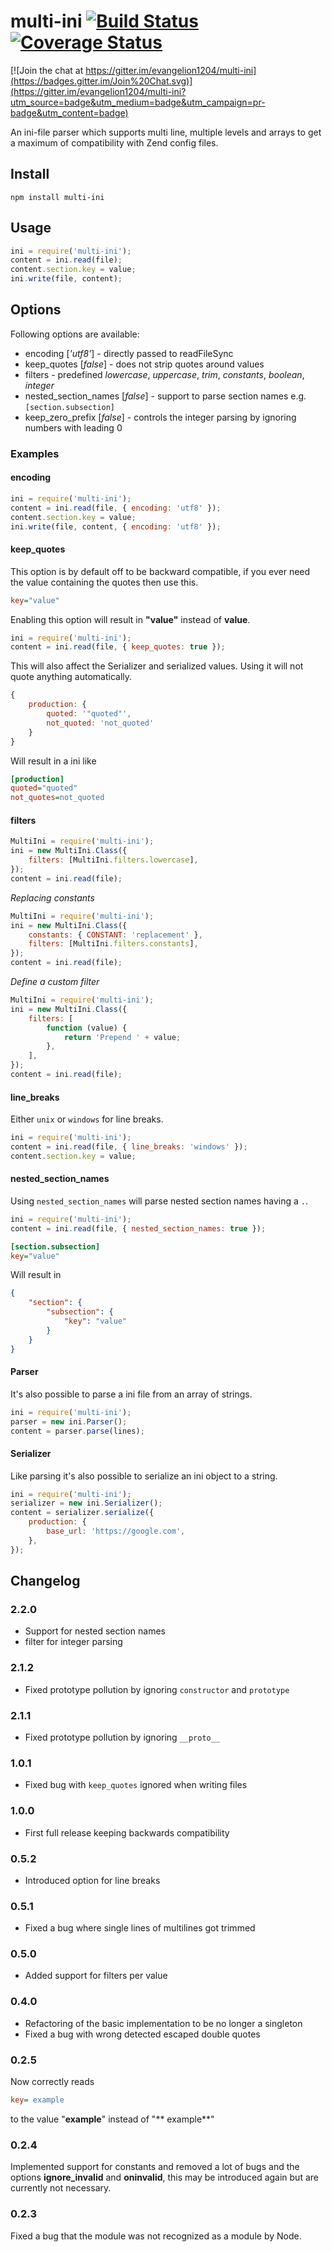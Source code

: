 # multi-ini [![Build Status](https://travis-ci.org/evangelion1204/multi-ini.png?branch=master)](https://travis-ci.org/evangelion1204/multi-ini) [![Coverage Status](https://coveralls.io/repos/evangelion1204/multi-ini/badge.svg?branch=master)](https://coveralls.io/r/evangelion1204/multi-ini?branch=master)

[![Join the chat at https://gitter.im/evangelion1204/multi-ini](https://badges.gitter.im/Join%20Chat.svg)](https://gitter.im/evangelion1204/multi-ini?utm_source=badge&utm_medium=badge&utm_campaign=pr-badge&utm_content=badge)

An ini-file parser which supports multi line, multiple levels and arrays to get a maximum of compatibility with Zend config files.

## Install

```shell
npm install multi-ini
```

## Usage

```js
ini = require('multi-ini');
content = ini.read(file);
content.section.key = value;
ini.write(file, content);
```

## Options

Following options are available:

-   encoding \[_'utf8'_\] - directly passed to readFileSync
-   keep_quotes \[_false_\] - does not strip quotes around values
-   filters - predefined _lowercase_, _uppercase_, _trim_, _constants_, _boolean_, _integer_
-   nested_section_names \[_false_\] - support to parse section names e.g. `[section.subsection]`
-   keep_zero_prefix \[_false_\] - controls the integer parsing by ignoring numbers with leading 0

### Examples

#### encoding

```js
ini = require('multi-ini');
content = ini.read(file, { encoding: 'utf8' });
content.section.key = value;
ini.write(file, content, { encoding: 'utf8' });
```

#### keep_quotes

This option is by default off to be backward compatible, if you ever need the value containing the quotes then use this.

```ini
key="value"
```

Enabling this option will result in **"value"** instead of **value**.

```js
ini = require('multi-ini');
content = ini.read(file, { keep_quotes: true });
```

This will also affect the Serializer and serialized values. Using it will not quote anything automatically.

```js
{
    production: {
        quoted: '"quoted"',
        not_quoted: 'not_quoted'
    }
}
```

Will result in a ini like

```ini
[production]
quoted="quoted"
not_quotes=not_quoted
```

#### filters

```js
MultiIni = require('multi-ini');
ini = new MultiIni.Class({
    filters: [MultiIni.filters.lowercase],
});
content = ini.read(file);
```

_Replacing constants_

```js
MultiIni = require('multi-ini');
ini = new MultiIni.Class({
    constants: { CONSTANT: 'replacement' },
    filters: [MultiIni.filters.constants],
});
content = ini.read(file);
```

_Define a custom filter_

```js
MultiIni = require('multi-ini');
ini = new MultiIni.Class({
    filters: [
        function (value) {
            return 'Prepend ' + value;
        },
    ],
});
content = ini.read(file);
```

#### line_breaks

Either `unix` or `windows` for line breaks.

```js
ini = require('multi-ini');
content = ini.read(file, { line_breaks: 'windows' });
content.section.key = value;
```

#### nested_section_names

Using `nested_section_names` will parse nested section names having a `.`.

```js
ini = require('multi-ini');
content = ini.read(file, { nested_section_names: true });
```

```ini
[section.subsection]
key="value"
```

Will result in

```json
{
    "section": {
        "subsection": {
            "key": "value"
        }
    }
}
```

#### Parser

It's also possible to parse a ini file from an array of strings.

```js
ini = require('multi-ini');
parser = new ini.Parser();
content = parser.parse(lines);
```

#### Serializer

Like parsing it's also possible to serialize an ini object to a string.

```js
ini = require('multi-ini');
serializer = new ini.Serializer();
content = serializer.serialize({
    production: {
        base_url: 'https://google.com',
    },
});
```

## Changelog

### 2.2.0

-   Support for nested section names
-   filter for integer parsing

### 2.1.2

-   Fixed prototype pollution by ignoring `constructor` and `prototype`

### 2.1.1

-   Fixed prototype pollution by ignoring `__proto__`

### 1.0.1

-   Fixed bug with `keep_quotes` ignored when writing files

### 1.0.0

-   First full release keeping backwards compatibility

### 0.5.2

-   Introduced option for line breaks

### 0.5.1

-   Fixed a bug where single lines of multilines got trimmed

### 0.5.0

-   Added support for filters per value

### 0.4.0

-   Refactoring of the basic implementation to be no longer a singleton
-   Fixed a bug with wrong detected escaped double quotes

### 0.2.5

Now correctly reads

```ini
key= example
```

to the value "**example**" instead of "** example**"

### 0.2.4

Implemented support for constants and removed a lot of bugs and the options **ignore_invalid** and **oninvalid**, this may be introduced again but are currently not necessary.

### 0.2.3

Fixed a bug that the module was not recognized as a module by Node.
